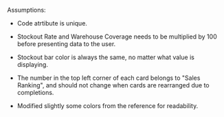 Assumptions:

- Code atrtibute is unique.
- Stockout Rate and Warehouse Coverage needs to be multiplied by 100 before presenting data to the user. 
- Stockout bar color is always the same, no matter what value is displaying.
- The number in the top left corner of each card belongs to "Sales Ranking", and should not change when cards are rearranged due to completions.

- Modified slightly some colors from the reference for readability.
